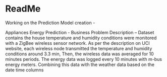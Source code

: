 # ReadMe
Working on the Prediction Model creation - 

Appliances Energy Prediction - Business Problem Description – Dataset contains the house temperature and humidity conditions were monitored with a ZigBee wireless sensor network. As per the description on UCI website, each wireless node transmitted the temperature and humidity conditions around 3.3 min, Then, the wireless data was averaged for 10 minutes periods. The energy data was logged every 10 minutes with m-bus energy meters. Combining this data with the weather data based on the date time columns
